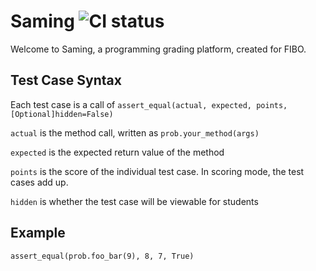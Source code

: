 # Saming ![CI status](https://img.shields.io/badge/release-v0.1-blue.svg)
Welcome to Saming, a programming grading platform, created for FIBO.

## Test Case Syntax

Each test case is a call of `assert_equal(actual, expected, points, [Optional]hidden=False)`

`actual` is the method call, written as `prob.your_method(args)`

`expected` is the expected return value of the method

`points` is the score of the individual test case. In scoring mode, the test cases add up.

`hidden` is whether the test case will be viewable for students

## Example

```
assert_equal(prob.foo_bar(9), 8, 7, True)
```
